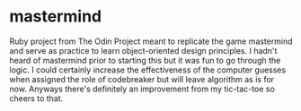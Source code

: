 # mastermind
Ruby project from The Odin Project meant to replicate the game mastermind and serve as practice to learn object-oriented design principles. I hadn't heard of mastermind prior to starting this but it was fun to go through the logic. I could certainly increase the effectiveness of the computer guesses when assigned the role of codebreaker but will leave algorithm as is for now. Anyways there's definitely an improvement from my tic-tac-toe so cheers to that.

